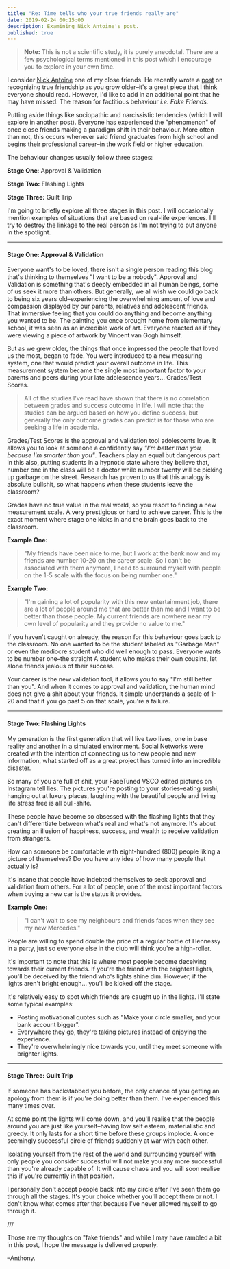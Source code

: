 ```yaml
---
title: "Re: Time tells who your true friends really are"
date: 2019-02-24 00:15:00
description: Examining Nick Antoine's post.
published: true
---
```


> **Note:** This is not a scientific study, it is purely anecdotal. There are a few psychological terms mentioned in this post which I encourage you to explore in your own time.

I consider [Nick Antoine](http://www.nickantoine.com) one of my close friends. He recently wrote a [post](nickantoine.com/true-friendship) on recognizing true friendship as you grow older–it's a great piece that I think everyone should read. However, I'd like to add in an additional point that he may have missed. The reason for factitious behaviour *i.e. Fake Friends.*

Putting aside things like sociopathic and narcissistic tendencies (which I will explore in another post). Everyone has experienced the "phenomenon" of once close friends making a paradigm shift in their behaviour. More often than not, this occurs whenever said friend graduates from high school and begins their professional career–in the work field or higher education.

The behaviour changes usually follow three stages:

**Stage One**: Approval & Validation

**Stage Two:** Flashing Lights

**Stage Three:** Guilt Trip

I'm going to briefly explore all three stages in this post. I will occasionally mention examples of situations that are based on real-life experiences. I'll try to destroy the linkage to the real person as I'm not trying to put anyone in the spotlight.

---

#### Stage One: Approval & Validation

Everyone want's to be loved, there isn't a single person reading this blog that's thinking to themselves "I want to be a nobody". Approval and Validation is something that's deeply embedded in all human beings, some of us seek it more than others. But generally, we all wish we could go back to being six years old–experiencing the overwhelming amount of love and compassion displayed by our parents, relatives and adolescent friends. That immersive feeling that you could do anything and become anything you wanted to be. The painting you once brought home from elementary school, it was seen as an incredible work of art. Everyone reacted as if they were viewing a piece of artwork by Vincent van Gogh himself.

But as we grew older, the things that once impressed the people that loved us the most, began to fade. You were introduced to a new measuring system, one that would predict your overall outcome in life. This measurement system became the single most important factor to your parents and peers during your late adolescence years... Grades/Test Scores.

> All of the studies I've read have shown that there is no correlation between grades and success outcome in life. I will note that the studies can be argued based on how you define success, but generally the only outcome grades can predict is for those who are seeking a life in academia.

Grades/Test Scores is the approval and validation tool adolescents love. It allows you to look at someone a confidently say *"I'm better than you, because I'm smarter than you"*. Teachers play an equal but dangerous part in this also, putting students in a hypnotic state where they believe that, number one in the class will be a doctor while number twenty will be picking up garbage on the street. Research has proven to us that this analogy is absolute bullshit, so what happens when these students leave the classroom?

Grades have no true value in the real world, so you resort to finding a new measurement scale. A very prestigious or hard to achieve career. This is the exact moment where stage one kicks in and the brain goes back to the classroom.

**Example One:**

> "My friends have been nice to me, but I work at the bank now and my friends are number 10-20 on the career scale. So I can't be associated with them anymore, I need to surround myself with people on the 1-5 scale with the focus on being number one."

**Example Two:**

> "I'm gaining a lot of popularity with this new entertainment job, there are a lot of people around me that are better than me and I want to be better than those people. My current friends are nowhere near my own level of popularity and they provide no value to me."

If you haven't caught on already, the reason for this behaviour goes back to the classroom. No one wanted to be the student labeled as "Garbage Man" or even the mediocre student who did well enough to pass. Everyone wants to be number one–the straight A student who makes their own cousins, let alone friends jealous of their success.

 Your career is the new validation tool, it allows you to say "I'm still better than you". And when it comes to approval and validation, the human mind does not give a shit about your friends. It simple understands a scale of 1-20 and that if you go past 5 on that scale, you're a failure.

---

#### Stage Two: Flashing Lights

My generation is the first generation that will live two lives, one in base reality and another in a simulated environment. Social Networks were created with the intention of connecting us to new people and new information, what started off as a great project has turned into an incredible disaster.

So many of you are full of shit, your FaceTuned VSCO edited pictures on Instagram tell lies. The pictures you're posting to your stories–eating sushi, hanging out at luxury places, laughing with the beautiful people and living life stress free is all bull-shite.

These people have become so obsessed with the flashing lights that they can't differentiate between what's real and what's not anymore. It's about creating an illusion of happiness, success, and wealth to receive validation from strangers.

How can someone be comfortable with eight-hundred (800) people liking a picture of themselves? Do you have any idea of how many people that actually is?

It's insane that people have indebted themselves to seek approval and validation from others. For a lot of people, one of the most important factors when buying a new car is the status it provides.

**Example One:**

> "I can't wait to see my neighbours and friends faces when they see my new Mercedes."

People are willing to spend double the price of a regular bottle of Hennessy in a party, just so everyone else in the club will think you're a high-roller.

It's important to note that this is where most people become deceiving towards their current friends. If you're the friend with the brightest lights, you'll be deceived by the friend who's lights shine dim. However, if the lights aren't bright enough… you'll be kicked off the stage.

It's relatively easy to spot which friends are caught up in the lights. I'll state some typical examples:

* Posting motivational quotes such as "Make your circle smaller, and your bank account bigger".
* Everywhere they go, they're taking pictures instead of enjoying the experience.
* They're overwhelmingly nice towards you, until they meet someone with brighter lights.

---

#### Stage Three: Guilt Trip

If someone has backstabbed you before, the only chance of you getting an apology from them is if you're doing better than them. I've experienced this many times over.

At some point the lights will come down, and you'll realise that the people around you are just like yourself–having low self esteem, materialistic and greedy. It only lasts for a short time before these groups implode. A once seemingly successful circle of friends suddenly at war with each other.

Isolating yourself from the rest of the world and surrounding yourself with only people you consider successful will not make you any more successful than you're already capable of. It will cause chaos and you will soon realise this if you're currently in that position.

I personally don't accept people back into my circle after I've seen them go through all the stages. It's your choice whether you'll accept them or not. I don't know what comes after that because I've never allowed myself to go through it.

///

Those are my thoughts on "fake friends" and while I may have rambled a bit in this post, I hope the message is delivered properly.



–Anthony.